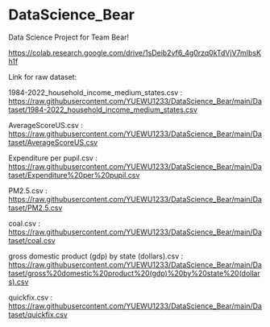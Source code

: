 # DataScience_Bear
Data Science Project for Team Bear!

https://colab.research.google.com/drive/1sDeib2vf6_4g0rzq0kTdVjV7mIbsKh1f

Link for raw dataset:

1984-2022_household_income_medium_states.csv :
https://raw.githubusercontent.com/YUEWU1233/DataScience_Bear/main/Dataset/1984-2022_household_income_medium_states.csv

AverageScoreUS.csv :
https://raw.githubusercontent.com/YUEWU1233/DataScience_Bear/main/Dataset/AverageScoreUS.csv

Expenditure per pupil.csv :
https://raw.githubusercontent.com/YUEWU1233/DataScience_Bear/main/Dataset/Expenditure%20per%20pupil.csv

PM2.5.csv :
https://raw.githubusercontent.com/YUEWU1233/DataScience_Bear/main/Dataset/PM2.5.csv

coal.csv :
https://raw.githubusercontent.com/YUEWU1233/DataScience_Bear/main/Dataset/coal.csv

gross domestic product (gdp) by state (dollars).csv :
https://raw.githubusercontent.com/YUEWU1233/DataScience_Bear/main/Dataset/gross%20domestic%20product%20(gdp)%20by%20state%20(dollars).csv

quickfix.csv :
https://raw.githubusercontent.com/YUEWU1233/DataScience_Bear/main/Dataset/quickfix.csv
